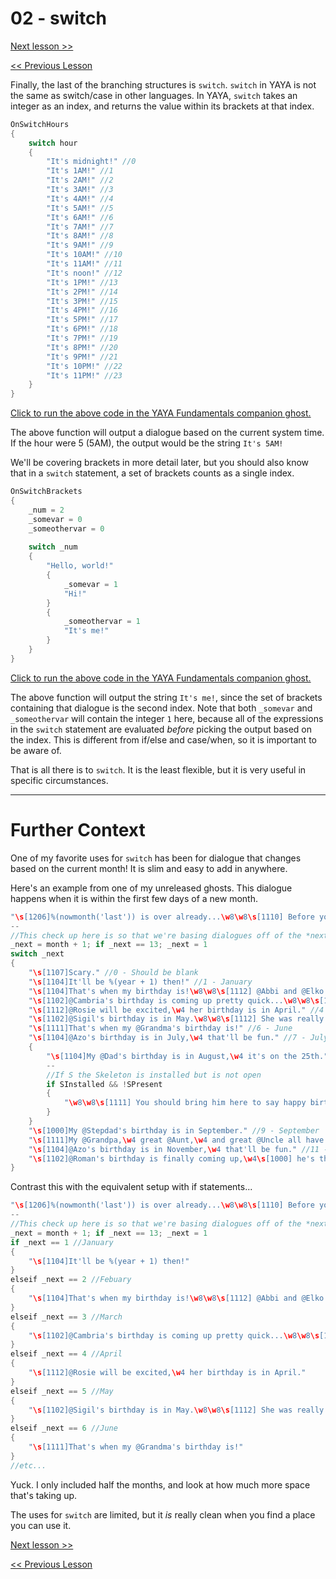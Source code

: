 # 02 - switch

[Next lesson >>]()

[<< Previous Lesson]()

Finally, the last of the branching structures is `switch`. `switch` in YAYA is not the same as switch/case in other languages. In YAYA, `switch` takes an integer as an index, and returns the value within its brackets at that index.

```c
OnSwitchHours
{
	switch hour
	{
		"It's midnight!" //0
		"It's 1AM!" //1
		"It's 2AM!" //2
		"It's 3AM!" //3
		"It's 4AM!" //4
		"It's 5AM!" //5
		"It's 6AM!" //6
		"It's 7AM!" //7
		"It's 8AM!" //8
		"It's 9AM!" //9
		"It's 10AM!" //10
		"It's 11AM!" //11
		"It's noon!" //12
		"It's 1PM!" //13
		"It's 2PM!" //14
		"It's 3PM!" //15
		"It's 4PM!" //16
		"It's 5PM!" //17
		"It's 6PM!" //18
		"It's 7PM!" //19
		"It's 8PM!" //20
		"It's 9PM!" //21
		"It's 10PM!" //22
		"It's 11PM!" //23
	}
}
```

[Click to run the above code in the YAYA Fundamentals companion ghost.](https://zichqec.github.io/s-the-skeleton/jump.html?url=x-ukagaka-link%3Atype%3Devent%26ghost%3DYAYA%20Fundamentals%26info%3DOnExample.M3.L2.SwitchHours)

The above function will output a dialogue based on the current system time. If the hour were 5 (5AM), the output would be the string `It's 5AM!`

We'll be covering brackets in more detail later, but you should also know that in a `switch` statement, a set of brackets counts as a single index.

```c
OnSwitchBrackets
{
	_num = 2
	_somevar = 0
	_someothervar = 0
	
	switch _num
	{
		"Hello, world!"
		{
			_somevar = 1
			"Hi!"
		}
		{
			_someothervar = 1
			"It's me!"
		}
	}
}
```

[Click to run the above code in the YAYA Fundamentals companion ghost.](https://zichqec.github.io/s-the-skeleton/jump.html?url=x-ukagaka-link%3Atype%3Devent%26ghost%3DYAYA%20Fundamentals%26info%3DOnExample.M3.L2.SwitchBrackets)

The above function will output the string `It's me!`, since the set of brackets containing that dialogue is the second index. Note that both `_somevar` and `_someothervar` will contain the integer `1` here, because all of the expressions in the `switch` statement are evaluated *before* picking the output based on the index. This is different from if/else and case/when, so it is important to be aware of.

That is all there is to `switch`. It is the least flexible, but it is very useful in specific circumstances.

---

# Further Context

One of my favorite uses for `switch` has been for dialogue that changes based on the current month! It is slim and easy to add in anywhere.

Here's an example from one of my unreleased ghosts. This dialogue happens when it is within the first few days of a new month.

```c
"\s[1206]%(nowmonth('last')) is over already...\w8\w8\s[1110] Before you know it,\w4 it'll be %(nowmonth('next')).\w8\w8 "
--
//This check up here is so that we're basing dialogues off of the *next* month, not the current one
_next = month + 1; if _next == 13; _next = 1
switch _next
{
	"\s[1107]Scary." //0 - Should be blank
	"\s[1104]It'll be %(year + 1) then!" //1 - January
	"\s[1104]That's when my birthday is!\w8\w8\s[1112] @Abbi and @Elko's birthdays,\w4 too." //2 - Febuary
	"\s[1102]@Cambria's birthday is coming up pretty quick...\w8\w8\s[1000] @Triton's,\w4 too." //3 - March
	"\s[1112]@Rosie will be excited,\w4 her birthday is in April." //4 - April
	"\s[1102]@Sigil's birthday is in May.\w8\w8\s[1112] She was really excited for the last one." //5 - May
	"\s[1111]That's when my @Grandma's birthday is!" //6 - June
	"\s[1104]@Azo's birthday is in July,\w4 that'll be fun." //7 - July
	{
		"\s[1104]My @Dad's birthday is in August,\w4 it's on the 25th." //8 - August
		--
		//If S the Skeleton is installed but is not open
		if SInstalled && !SPresent
		{
			"\w8\w8\s[1111] You should bring him here to say happy birthday,\w4 it can be a surprise!"
		}
	}
	"\s[1000]My @Stepdad's birthday is in September." //9 - September
	"\s[1111]My @Grandpa,\w4 great @Aunt,\w4 and great @Uncle all have their birthday on the same day in October.\w8\w8\s[1104] That's so cool,\w4 isn't it?" //10 - October
	"\s[1104]@Azo's birthday is in November,\w4 that'll be fun." //11 - November
	"\s[1102]@Roman's birthday is finally coming up,\w4\s[1000] he's the last one in the year.\w8\w8\n\n\s[1104]Gyftmas is coming up,\w4 too." //12 - December
}
```

Contrast this with the equivalent setup with if statements...

```c
"\s[1206]%(nowmonth('last')) is over already...\w8\w8\s[1110] Before you know it,\w4 it'll be %(nowmonth('next')).\w8\w8 "
--
//This check up here is so that we're basing dialogues off of the *next* month, not the current one
_next = month + 1; if _next == 13; _next = 1
if _next == 1 //January
{
	"\s[1104]It'll be %(year + 1) then!"
}
elseif _next == 2 //Febuary
{
	"\s[1104]That's when my birthday is!\w8\w8\s[1112] @Abbi and @Elko's birthdays,\w4 too." 
}
elseif _next == 3 //March
{
	"\s[1102]@Cambria's birthday is coming up pretty quick...\w8\w8\s[1000] @Triton's,\w4 too."
}
elseif _next == 4 //April
{
	"\s[1112]@Rosie will be excited,\w4 her birthday is in April."
}
elseif _next == 5 //May
{
	"\s[1102]@Sigil's birthday is in May.\w8\w8\s[1112] She was really excited for the last one."
}
elseif _next == 6 //June
{
	"\s[1111]That's when my @Grandma's birthday is!"
}
//etc...
```

Yuck. I only included half the months, and look at how much more space that's taking up.

The uses for `switch` are limited, but it *is* really clean when you find a place you can use it.

[Next lesson >>]()

[<< Previous Lesson]()